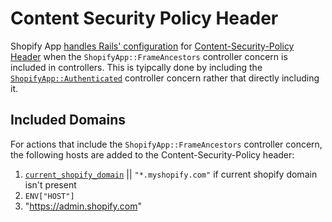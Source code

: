 # Content Security Policy Header

Shopify App [handles Rails' configuration](https://edgeguides.rubyonrails.org/security.html#content-security-policy-header) for [Content-Security-Policy Header](https://developer.mozilla.org/en-US/docs/Web/HTTP/Headers/Content-Security-Policy) when the `ShopifyApp::FrameAncestors` controller concern is included in controllers. This is tyipcally done by including the [`ShopifyApp::Authenticated`](https://github.com/Shopify/shopify_app/blob/ed41165ca9598d2c9d514487365192f22b5eb096/app/controllers/concerns/shopify_app/authenticated.rb) controller concern rather that directly including it.

## Included Domains

For actions that include the `ShopifyApp::FrameAncestors` controller concern, the following hosts are added to the Content-Security-Policy header:

1.  [`current_shopify_domain`](https://github.com/Shopify/shopify_app/blob/ed41165ca9598d2c9d514487365192f22b5eb096/app/controllers/concerns/shopify_app/require_known_shop.rb#L13) || `"*.myshopify.com"` if current shopify domain isn't present
2. `ENV["HOST"]`
3. "https://admin.shopify.com"
